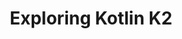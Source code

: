 ---
layout: talk
section-type: talk
title: "Exploring Kotlin K2"
technology: Kotlin
cover-img: "img/talks/k2-cover.png"
thumb-img: "img/talks/k2.png"
permalink: /talks/kotlin-k2-melb
location: "GDG Melbourne"
type: "In Person"
presentation-id: "2PACX-1vTzsi_KVYBOMslfRyAnsPzOWXNo8OY4sCh0UBm5KlpYkGHNGalLmDCzLZIVyCKCJUN1MN5vC6ZVJzHf"
youtube-id: "h2qkjfdiCvA"
---